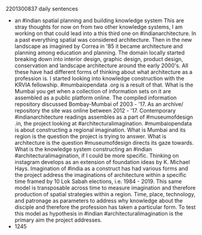 2201300837 daily sentences

* an #indian spatial planning and building knowledge system
This are stray thoughts for now on from two other knowledge systems, I am working on that could lead into a this third one on #indianarchitecture.
In a past everything spatial was considered architecture.
Then in the new landscape as imagined by Correa in '85 it became architecture and planning among education and planning.
The domain locally started breaking down into interior design, graphic design, product design, conservation and landscape architecture around the early 2000's.
All these have had different forms of thinking about what architecture as a profession is.
I started looking into knowledge construction with the KRVIA fellowship. 
#mumbaiopendata .org is a result of that. 
What is the Mumbai you get when a collection of information sets on it are assembled as a public platform online.
The compiled information repository discussed Bombay-Mumbai of 2003 - '17.
As an archive/ repository the site was online between 2012 - '17.
Contemporary #indianarchitecture readings assembles as a part of #museumofdesign .in, the project looking at #architecturalimagination.
#mumbaiopendata is about constructing a regional imagination.
What is Mumbai and its region is the question the project is trying to answer.
What is architecture is the question #museumofdesign directs its gaze towards.
What is the knowledge system constructing an #indian #architecturalimagination, if I could be more specific.
Thinking on instagram develops as an extension of foundation ideas by K. Michael Hays.
Imagination of #india as a construct has had various forms and the project address the imaginations of architecture within a specific time framed by 10 Lok Sabah elections, i.e. 1984 - 2019.
This same model is transposable across time to measure imagination and therefore production of spatial strategies within a region.
Time, place, technology, and patronage as parameters to address why knowledge about the disciple and therefore the profession has taken a particular form.
To test this model as hypothesis in #indian #architecturalimagination is the primary aim the project addresses.
* 1245